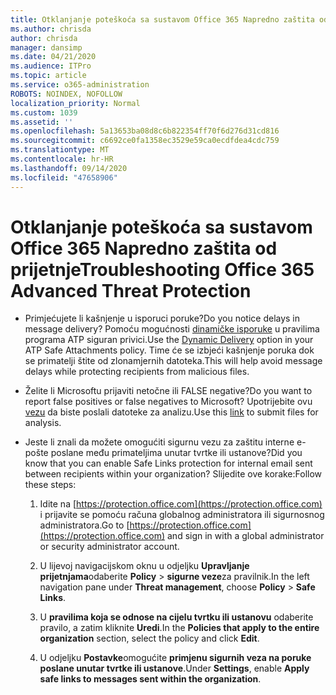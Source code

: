 ```yaml
---
title: Otklanjanje poteškoća sa sustavom Office 365 Napredno zaštita od prijetnje
ms.author: chrisda
author: chrisda
manager: dansimp
ms.date: 04/21/2020
ms.audience: ITPro
ms.topic: article
ms.service: o365-administration
ROBOTS: NOINDEX, NOFOLLOW
localization_priority: Normal
ms.custom: 1039
ms.assetid: ''
ms.openlocfilehash: 5a13653ba08d8c6b822354ff70f6d276d31cd816
ms.sourcegitcommit: c6692ce0fa1358ec3529e59ca0ecdfdea4cdc759
ms.translationtype: MT
ms.contentlocale: hr-HR
ms.lasthandoff: 09/14/2020
ms.locfileid: "47658906"
---
```

# <a name="troubleshooting-office-365-advanced-threat-protection"></a><span data-ttu-id="666e7-102">Otklanjanje poteškoća sa sustavom Office 365 Napredno zaštita od prijetnje</span><span class="sxs-lookup"><span data-stu-id="666e7-102">Troubleshooting Office 365 Advanced Threat Protection</span></span>

- <span data-ttu-id="666e7-103">Primjećujete li kašnjenje u isporuci poruke?</span><span class="sxs-lookup"><span data-stu-id="666e7-103">Do you notice delays in message delivery?</span></span> <span data-ttu-id="666e7-104">Pomoću mogućnosti [dinamičke isporuke](https://docs.microsoft.com/microsoft-365/security/office-365-security/dynamic-delivery-and-previewing) u pravilima programa ATP siguran privici.</span><span class="sxs-lookup"><span data-stu-id="666e7-104">Use the [Dynamic Delivery](https://docs.microsoft.com/microsoft-365/security/office-365-security/dynamic-delivery-and-previewing) option in your ATP Safe Attachments policy.</span></span> <span data-ttu-id="666e7-105">Time će se izbjeći kašnjenje poruka dok se primatelji štite od zlonamjernih datoteka.</span><span class="sxs-lookup"><span data-stu-id="666e7-105">This will help avoid message delays while protecting recipients from malicious files.</span></span>

- <span data-ttu-id="666e7-106">Želite li Microsoftu prijaviti netočne ili FALSE negative?</span><span class="sxs-lookup"><span data-stu-id="666e7-106">Do you want to report false positives or false negatives to Microsoft?</span></span> <span data-ttu-id="666e7-107">Upotrijebite ovu [vezu](https://www.microsoft.com/wdsi/filesubmission/) da biste poslali datoteke za analizu.</span><span class="sxs-lookup"><span data-stu-id="666e7-107">Use this [link](https://www.microsoft.com/wdsi/filesubmission/) to submit files for analysis.</span></span>

- <span data-ttu-id="666e7-108">Jeste li znali da možete omogućiti sigurnu vezu za zaštitu interne e-pošte poslane među primateljima unutar tvrtke ili ustanove?</span><span class="sxs-lookup"><span data-stu-id="666e7-108">Did you know that you can enable Safe Links protection for internal email sent between recipients within your organization?</span></span> <span data-ttu-id="666e7-109">Slijedite ove korake:</span><span class="sxs-lookup"><span data-stu-id="666e7-109">Follow these steps:</span></span>

  1. <span data-ttu-id="666e7-110">Idite na [https://protection.office.com](https://protection.office.com) i prijavite se pomoću računa globalnog administratora ili sigurnosnog administratora.</span><span class="sxs-lookup"><span data-stu-id="666e7-110">Go to [https://protection.office.com](https://protection.office.com) and sign in with a global administrator or security administrator account.</span></span>

  2. <span data-ttu-id="666e7-111">U lijevoj navigacijskom oknu u odjeljku **Upravljanje prijetnjama**odaberite **Policy** \> **sigurne veze**za pravilnik.</span><span class="sxs-lookup"><span data-stu-id="666e7-111">In the left navigation pane under **Threat management**, choose **Policy** \> **Safe Links**.</span></span>

  3. <span data-ttu-id="666e7-112">U **pravilima koja se odnose na cijelu tvrtku ili ustanovu** odaberite pravilo, a zatim kliknite **Uredi**.</span><span class="sxs-lookup"><span data-stu-id="666e7-112">In the **Policies that apply to the entire organization** section, select the policy and click **Edit**.</span></span>

  4. <span data-ttu-id="666e7-113">U odjeljku **Postavke**omogućite **primjenu sigurnih veza na poruke poslane unutar tvrtke ili ustanove**.</span><span class="sxs-lookup"><span data-stu-id="666e7-113">Under **Settings**, enable **Apply safe links to messages sent within the organization**.</span></span>
